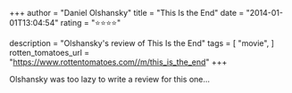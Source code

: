 +++
author = "Daniel Olshansky"
title = "This Is the End"
date = "2014-01-01T13:04:54"
rating = "⭐⭐⭐⭐"

description = "Olshansky's review of This Is the End"
tags = [
    "movie",
]
rotten_tomatoes_url = "https://www.rottentomatoes.com//m/this_is_the_end"
+++

Olshansky was too lazy to write a review for this one...
